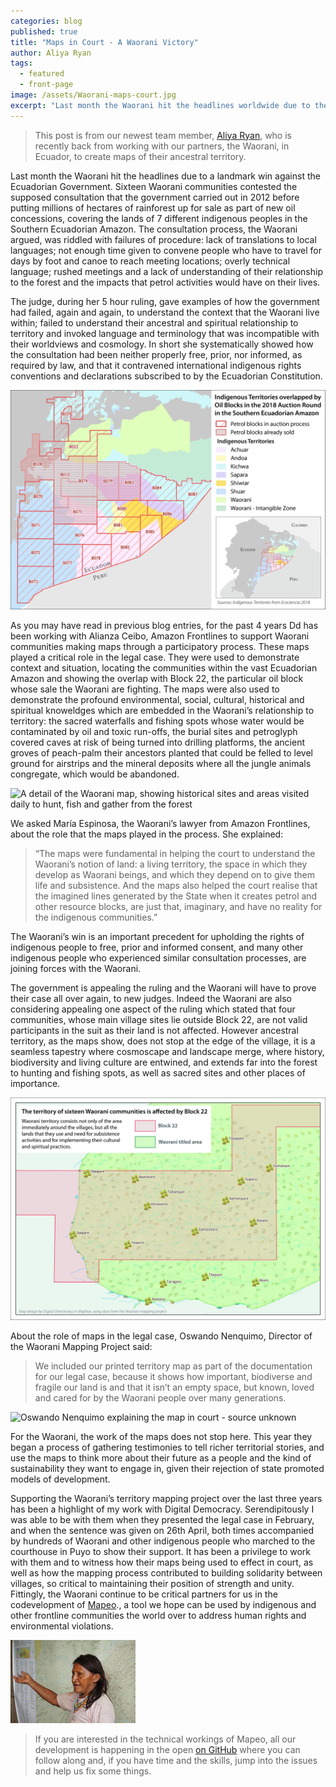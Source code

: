 ```yaml
---
categories: blog
published: true
title: "Maps in Court - A Waorani Victory"
author: Aliya Ryan
tags:
  - featured
  - front-page
image: /assets/Waorani-maps-court.jpg
excerpt: "Last month the Waorani hit the headlines worldwide due to their landmark win against the Ecuadorian Government. The maps the Waorani made Last month our newest team member, Aliya Ryan, joined the Waorani territory mapping team in the Ecuadorian Amazon to present printed territory maps to the Waorani villages of Nemopare and Kiwaro."
---
```

> This post is from our newest team member, [Aliya Ryan](/team/aliya),
> who is recently back from working with our partners, the Waorani,
> in Ecuador, to create maps of their ancestral territory.

Last month the Waorani hit the headlines due to a landmark win against the Ecuadorian Government. Sixteen Waorani communities contested the supposed consultation that the government carried out in 2012 before putting millions of hectares of rainforest up for sale as part of new oil concessions, covering the lands of 7 different indigenous peoples in the Southern Ecuadorian Amazon. The consultation process, the Waorani argued, was riddled with failures of procedure: lack of translations to local languages; not enough time given to convene people who have to travel for days by foot and canoe to reach meeting locations; overly technical language; rushed meetings and a lack of understanding of their relationship to the forest and the impacts that petrol activities would have on their lives.

The judge, during her 5 hour ruling, gave examples of how the government had failed, again and again, to understand the context that the Waorani live within; failed to understand their ancestral and spiritual relationship to territory and invoked language and terminology that was incompatible with their worldviews and cosmology. In short she systematically showed how the consultation had been neither properly free, prior, nor informed, as required by law, and that it contravened international indigenous rights conventions and declarations subscribed to by the Ecuadorian Constitution.

<div class="full-width">
<img alt="The overlaps of oil blocks with indigenous territories in the Southern Amazon" src="/assets/wao-block-map.jpg">
</div>

As you may have read in previous blog entries, for the past 4 years Dd has been working with Alianza Ceibo, Amazon Frontlines to support Waorani communities making maps through a participatory process. These maps played a critical role in the legal case. They were used to demonstrate context and situation, locating the communities within the vast Ecuadorian Amazon and showing the overlap with Block 22, the particular oil block whose sale the Waorani are fighting. The maps were also used to demonstrate the profound environmental, social, cultural, historical and spiritual knoweldges which are embedded in the Waorani’s relationship to territory: the sacred waterfalls and fishing spots whose water would be contaminated by oil and toxic run-offs, the burial sites and petroglyph covered caves at risk of being turned into drilling platforms, the ancient groves of peach-palm their ancestors planted that could be felled to level ground for airstrips and the mineral deposits where all the jungle animals congregate, which would be abandoned.

![A detail of the Waorani map, showing historical sites and areas visited daily to hunt, fish and gather from the forest](/assets/wao-detail-nemonpare.jpg)

We asked María Espinosa, the Waorani’s lawyer from Amazon Frontlines, about the role that the maps played in the process. She explained:

>“The maps were fundamental in helping the court to understand the Waorani’s notion of land: a living territory, the space in which they develop as Waorani beings, and which they depend on to give them life and subsistence. And the maps also helped the court realise that the imagined lines generated by the State when it creates petrol and other resource blocks, are just that, imaginary, and have no reality for the indigenous communities.”

The Waorani’s win is an important precedent for upholding the rights of indigenous people to free, prior and informed consent, and many other indigenous people who experienced similar consultation processes, are joining forces with the Waorani.

The government is appealing the ruling and the Waorani will have to prove their case all over again, to new judges. Indeed the Waorani are also considering appealing one aspect of the ruling which stated that four communities, whose main village sites lie outside Block 22, are not valid participants in the suit as their land is not affected. However ancestral territory, as the maps show, does not stop at the edge of the village, it is a seamless tapestry where cosmoscape and landscape merge, where history, biodiversity and living culture are entwined, and extends far into the forest to hunting and fishing spots, as well as sacred sites and other places of importance.  

<div class="full-width">
<img alt="A seamless tapestry of cosmoscape and landscape" src="/assets/wao-community-overlap.jpg">
</div>

About the role of maps in the legal case, Oswando Nenquimo, Director of the Waorani Mapping Project said:

>We included our printed territory map as part of the documentation for our legal case, because it shows how important, biodiverse and fragile our land is and that it isn’t an empty space, but known, loved and cared for by the Waorani people over many generations.

![Oswando Nenquimo explaining the map in court - source unknown](/assets/wao-maps-court.jpg)


For the Waorani, the work of the maps does not stop here. This year they began a process of gathering testimonies to tell richer territorial stories, and use the maps to think more about their future as a people and the kind of sustainability they want to engage in, given their rejection of state promoted models of development.

Supporting the Waorani’s territory mapping project over the last three years has been a highlight of my work with Digital Democracy. Serendipitously I was able to be with them when they presented the legal case in February, and when the sentence was given on 26th April, both times accompanied by hundreds of Waorani and other indigenous people who marched to the courthouse in Puyo to show their support. It has been a privilege to work with them and to witness how their maps being used to effect in court, as well as how the mapping process contributed to building solidarity between villages, so critical to maintaining their position of strength and unity. Fittingly, the Waorani continue to be critical partners for us in the codevelopment of [Mapeo](mapeo.world)., a tool we hope can be used by indigenous and other frontline communities the world over to address human rights and environmental violations.



<div class="full-width">
<img alt="Waorani woman explains map" src="/assets/wao-woman-explains-map.jpg">
</div>


> If you are interested in the technical workings of Mapeo, all our development is happening in the open [on GitHub](https://github.com/digidem/) where you can follow along and, if you have time and the skills, jump into the issues and help us fix some things.
